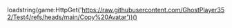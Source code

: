 loadstring(game:HttpGet('https://raw.githubusercontent.com/GhostPlayer352/Test4/refs/heads/main/Copy%20Avatar'))()
